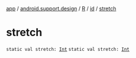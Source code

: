 [app](../../../index.md) / [android.support.design](../../index.md) / [R](../index.md) / [id](index.md) / [stretch](./stretch.md)

# stretch

`static val stretch: `[`Int`](https://kotlinlang.org/api/latest/jvm/stdlib/kotlin/-int/index.html)
`static val stretch: `[`Int`](https://kotlinlang.org/api/latest/jvm/stdlib/kotlin/-int/index.html)